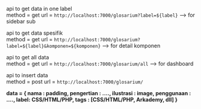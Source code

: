 api to get data in one label<br>
method = get
url = `http://localhost:7000/glosarium?label=${label}` --> for sidebar sub

api to get data spesifik<br>
method = get
url = `http://localhost:7000/glosarium?label=${label}&komponen=${komponen}` --> for detail komponen

api to get all data<br>
method = get
url = `http://localhost:7000/glosarium/all` --> for dashboard

api to insert data<br>
method = post
url = `http://localhost:7000/glosarium/`

<b> data = { nama : padding, pengertian : ...., ilustrasi : image, penggunaan : ...., label: CSS/HTML/PHP, tags : [CSS/HTML/PHP, Arkademy, dll] } </b>
